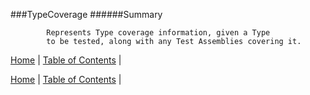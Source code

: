 ###TypeCoverage
######Summary

            Represents Type coverage information, given a Type
            to be tested, along with any Test Assemblies covering it.
            

[Home](../../README.md) | [Table of Contents](../../TableOfContents.md) | 


[Home](../../README.md) | [Table of Contents](../../TableOfContents.md) | 


